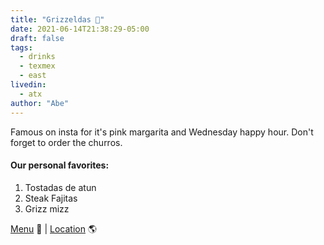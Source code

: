 ```yaml
---
title: "Grizzeldas 🥃"
date: 2021-06-14T21:38:29-05:00
draft: false
tags:
  - drinks
  - texmex
  - east
livedin:
  - atx
author: "Abe"
---
```


Famous on insta for it's pink margarita and Wednesday happy hour. Don't forget to order the churros.

#### Our personal favorites:

1. Tostadas de atun
2. Steak Fajitas
3. Grizz mizz

[Menu](https://grizzeldas.com/menus/) 📖  |  [Location](https://g.page/Grizzeldas?share) 🌎
